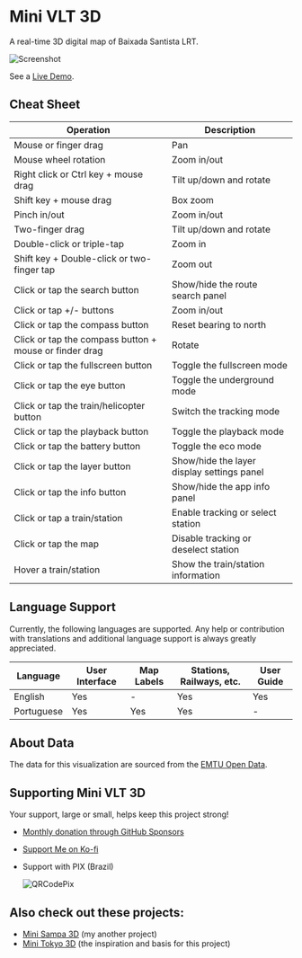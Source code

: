 # Mini VLT 3D

A real-time 3D digital map of Baixada Santista LRT.

![Screenshot](https://vlt.mini.sampa.br/images/img.png)

See a [Live Demo](https://vlt.mini.sampa.br).

## Cheat Sheet

| Operation                                              | Description                                |
|--------------------------------------------------------|--------------------------------------------|
| Mouse or finger drag                                   | Pan                                        |
| Mouse wheel rotation                                   | Zoom in/out                                |
| Right click or Ctrl key + mouse drag                   | Tilt up/down and rotate                    |
| Shift key + mouse drag                                 | Box zoom                                   |
| Pinch in/out                                           | Zoom in/out                                |
| Two-finger drag                                        | Tilt up/down and rotate                    |
| Double-click or triple-tap                             | Zoom in                                    |
| Shift key + Double-click or two-finger tap             | Zoom out                                   |
| Click or tap the search button                         | Show/hide the route search panel           |
| Click or tap +/- buttons                               | Zoom in/out                                |
| Click or tap the compass button                        | Reset bearing to north                     |
| Click or tap the compass button + mouse or finder drag | Rotate                                     |
| Click or tap the fullscreen button                     | Toggle the fullscreen mode                 |
| Click or tap the eye button                            | Toggle the underground mode                |
| Click or tap the train/helicopter button               | Switch the tracking mode                   |
| Click or tap the playback button                       | Toggle the playback mode                   |
| Click or tap the battery button                        | Toggle the eco mode                        |
| Click or tap the layer button                          | Show/hide the layer display settings panel |
| Click or tap the info button                           | Show/hide the app info panel               |
| Click or tap a train/station                           | Enable tracking or select station          |
| Click or tap the map                                   | Disable tracking or deselect station       |
| Hover a train/station                                  | Show the train/station information         |

## Language Support

Currently, the following languages are supported. Any help or contribution with translations and additional language support is always greatly appreciated.

| Language              | User Interface | Map Labels | Stations, Railways, etc. | User Guide |
|-----------------------|----------------|------------|--------------------------|------------|
| English               | Yes            | -          | Yes                      | Yes        |
| Portuguese            | Yes            | Yes        | Yes                      | -          |

## About Data

The data for this visualization are sourced from the [EMTU Open Data](https://emtu.sp.gov.br/dadosAbertosEmtu/login.htm).

## Supporting Mini VLT 3D

Your support, large or small, helps keep this project strong!

- [Monthly donation through GitHub Sponsors](https://github.com/sponsors/allanf181)
- [Support Me on Ko-fi](https://ko-fi.com/allanf181)
- Support with PIX (Brazil)

  ![QRCodePix](https://user-images.githubusercontent.com/14101716/192675386-e7ed0203-3322-462d-a9a2-b10e99f987bd.png)


## Also check out these projects:

- [Mini Sampa 3D](https://github.com/allanf181/mini-sampa-3d) (my another project)
- [Mini Tokyo 3D](https://github.com/nagix/mini-tokyo-3d) (the inspiration and basis for this project)
